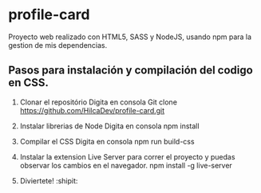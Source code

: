 # profile-card
Proyecto web realizado con HTML5, SASS y NodeJS, usando npm para la gestion de mis dependencias.

## Pasos para instalación y compilación del codigo en CSS.

1. Clonar el repositório 
   Digita en consola Git clone https://github.com/HilcaDev/profile-card.git

2. Instalar librerias de Node
   Digita en consola npm install

3. Compilar el CSS
   Digita en consola npm run build-css

4. Instalar la extension Live Server para correr el proyecto y puedas observar los cambios en el navegador.
   npm install -g live-server

5. Diviertete! :shipit:
